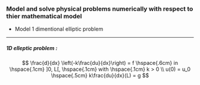 ### Model and solve physical problems numerically with respect to thier mathematical model
* Model 1 dimentional elliptic problem

__________________________________________________________________

##### 1D elleptic problem : 
$$ \frac{d}{dx} \left(-k\frac{du}{dx}\right) = f \hspace{.6cm} in \hspace{.1cm} ]0, L[, \hspace{.1cm} with \hspace{.1cm} k > 0 \\
u(0) = u_0 \hspace{.5cm} k\frac{du}{dx}(L) = g $$
<head>
<script type="text/javascript" src="http://cdn.mathjax.org/mathjax/latest/MathJax.js?config=TeX-AMS-MML_HTMLorMML"></script>
</head>